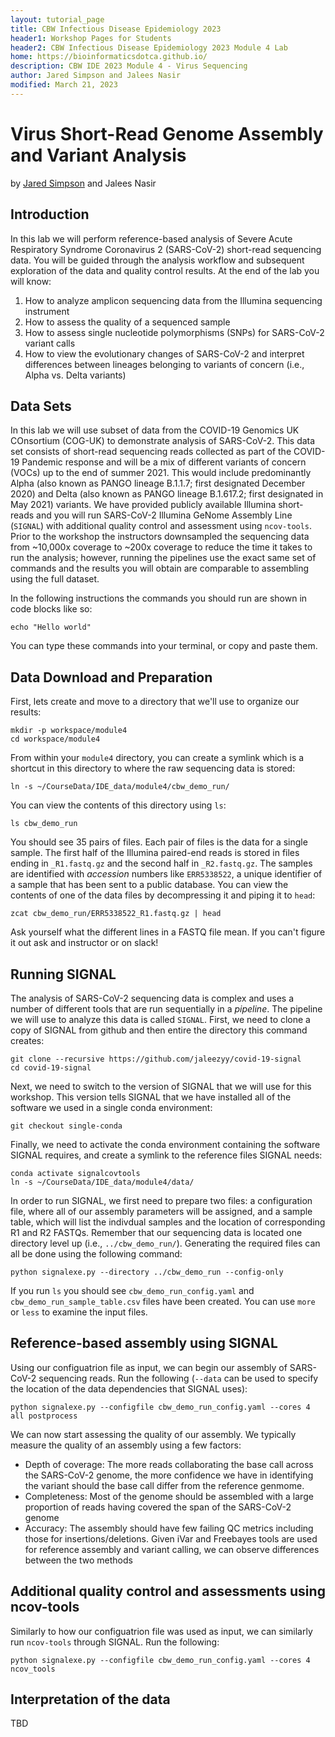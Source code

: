 ```yaml
---
layout: tutorial_page
title: CBW Infectious Disease Epidemiology 2023
header1: Workshop Pages for Students
header2: CBW Infectious Disease Epidemiology 2023 Module 4 Lab
home: https://bioinformaticsdotca.github.io/
description: CBW IDE 2023 Module 4 - Virus Sequencing
author: Jared Simpson and Jalees Nasir
modified: March 21, 2023
---
```


# Virus Short-Read Genome Assembly and Variant Analysis

by [Jared Simpson](https://simpsonlab.github.io) and Jalees Nasir

## Introduction

In this lab we will perform reference-based analysis of Severe Acute Respiratory Syndrome Coronavirus 2 (SARS-CoV-2) short-read sequencing data. You will be guided through the analysis workflow and subsequent exploration of the data and quality control results. At the end of the lab you will know:

1. How to analyze amplicon sequencing data from the Illumina sequencing instrument
2. How to assess the quality of a sequenced sample
3. How to assess single nucleotide polymorphisms (SNPs) for SARS-CoV-2 variant calls
4. How to view the evolutionary changes of SARS-CoV-2 and interpret differences between lineages belonging to variants of concern (i.e., Alpha vs. Delta variants)

## Data Sets

In this lab we will use subset of data from the COVID-19 Genomics UK COnsortium (COG-UK) to demonstrate analysis of SARS-CoV-2. This data set consists of short-read sequencing reads collected as part of the COVID-19 Pandemic response and will be a mix of different variants of concern (VOCs) up to the end of summer 2021. This would include predominantly Alpha (also known as PANGO lineage B.1.1.7; first designated December 2020) and Delta (also known as PANGO lineage B.1.617.2; first designated in May 2021) variants. We have provided publicly available Illumina short-reads and you will run SARS-CoV-2 Illumina GeNome Assembly Line (`SIGNAL`) with additional quality control and assessment using `ncov-tools`. Prior to the workshop the instructors downsampled the sequencing data from ~10,000x coverage to ~200x coverage to reduce the time it takes to run the analysis; however, running the pipelines use the exact same set of commands and the results you will obtain are comparable to assembling using the full dataset.

In the following instructions the commands you should run are shown in code blocks like so:

```
echo "Hello world"
```

You can type these commands into your terminal, or copy and paste them.

## Data Download and Preparation

First, lets create and move to a directory that we'll use to organize our results:

```
mkdir -p workspace/module4
cd workspace/module4
```

From within your `module4` directory, you can create a symlink which is a shortcut in this directory to where the raw sequencing data is stored:

```
ln -s ~/CourseData/IDE_data/module4/cbw_demo_run/
```

You can view the contents of this directory using `ls`:

```
ls cbw_demo_run
```

You should see 35 pairs of files. Each pair of files is the data for a single sample. The first half of the Illumina paired-end reads is stored in files ending in `_R1.fastq.gz` and the second half in `_R2.fastq.gz`. The samples are identified with _accession_ numbers like `ERR5338522`, a unique identifier of a sample that has been sent to a public database. You can view the contents of one of the data files by decompressing it and piping it to `head`:

```
zcat cbw_demo_run/ERR5338522_R1.fastq.gz | head
```

Ask yourself what the different lines in a FASTQ file mean. If you can't figure it out ask and instructor or on slack!

## Running SIGNAL

The analysis of SARS-CoV-2 sequencing data is complex and uses a number of different tools that are run sequentially in a _pipeline_. The pipeline we will use to analyze this data is called `SIGNAL`. First, we need to clone a copy of SIGNAL from github and then entire the directory this command creates:

```
git clone --recursive https://github.com/jaleezyy/covid-19-signal
cd covid-19-signal
```

Next, we need to switch to the version of SIGNAL that we will use for this workshop. This version tells SIGNAL that we have installed all of the software we used in a single conda environment:

```
git checkout single-conda
```

Finally, we need to activate the conda environment containing the software SIGNAL requires, and create a symlink to the reference files SIGNAL needs:

```
conda activate signalcovtools
ln -s ~/CourseData/IDE_data/module4/data/
```

In order to run SIGNAL, we first need to prepare two files: a configuration file, where all of our assembly parameters will be assigned, and a sample table, which will list the indivdual samples and the location of corresponding R1 and R2 FASTQs. Remember that our sequencing data is located one directory level up (i.e., `../cbw_demo_run/`). Generating the required files can all be done using the following command:

```
python signalexe.py --directory ../cbw_demo_run --config-only
```

If you run `ls` you should see `cbw_demo_run_config.yaml` and `cbw_demo_run_sample_table.csv` files have been created. You can use `more` or `less` to examine the input files.

## Reference-based assembly using SIGNAL

Using our configuatrion file as input, we can begin our assembly of SARS-CoV-2 sequencing reads. Run the following (`--data` can be used to specify the location of the data dependencies that SIGNAL uses):

```
python signalexe.py --configfile cbw_demo_run_config.yaml --cores 4 all postprocess
```

We can now start assessing the quality of our assembly. We typically measure the quality of an assembly using a few factors:

- Depth of coverage: The more reads collaborating the base call across the SARS-CoV-2 genome, the more confidence we have in identifying the variant should the base call differ from the reference genmome.
- Completeness: Most of the genome should be assembled with a large proportion of reads having covered the span of the SARS-CoV-2 genome
- Accuracy: The assembly should have few failing QC metrics including those for insertions/deletions. Given iVar and Freebayes tools are used for reference assembly and variant calling, we can observe differences between the two methods

## Additional quality control and assessments using ncov-tools

Similarly to how our configuatrion file was used as input, we can similarly run `ncov-tools` through SIGNAL. Run the following:

```
python signalexe.py --configfile cbw_demo_run_config.yaml --cores 4 ncov_tools
```

## Interpretation of the data

TBD
